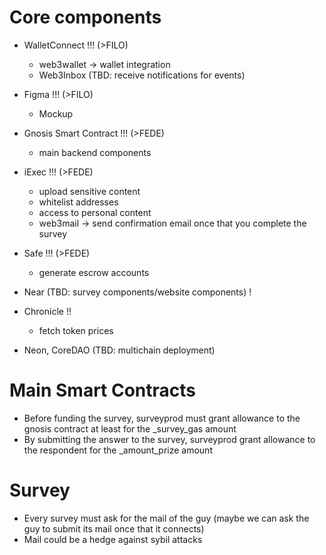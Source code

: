 # Core components

- WalletConnect !!! (>FILO)
    - web3wallet -> wallet integration
    - Web3Inbox (TBD: receive notifications for events)

- Figma !!! (>FILO)
    - Mockup 

- Gnosis Smart Contract !!! (>FEDE)
    - main backend components

- iExec !!! (>FEDE) 
    - upload sensitive content
    - whitelist addresses
    - access to personal content
    - web3mail -> send confirmation email once that you complete the survey


- Safe !!! (>FEDE)
    - generate escrow accounts

- Near (TBD: survey components/website components) ! 


- Chronicle !!
    - fetch token prices

- Neon, CoreDAO (TBD: multichain deployment)

# Main Smart Contracts
- Before funding the survey, surveyprod must grant allowance to the gnosis contract at least for the _survey_gas amount
- By submitting the answer to the survey, surveyprod grant allowance to the respondent for the _amount_prize amount 

# Survey
- Every survey must ask for the mail of the guy (maybe we can ask the guy to submit its mail once that it connects)
- Mail could be a hedge against sybil attacks






